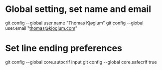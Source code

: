 # Global setting, set name and email
git config --global user.name "Thomas Kjøglum"
git config --global user.email "thomas@kjoglum.com"

# Set line ending preferences
git config --global core.autocrlf input
git config --global core.safecrlf true
